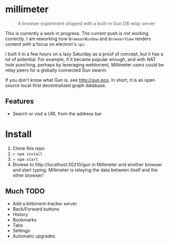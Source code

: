 # millimeter
> A browser experiment shipped with a built-in Gun DB relay server

This is currently a work in progress. The current push is not working correctly. I am reworking how `BrowserWindow` and `BrowserView` renders content with a focus on electron's `ipc`.

I built it in a few hours on a lazy Saturday as a proof of concept, but it has a lot of potential. For example, if it became popular enough, and with NAT hole punching, perhaps by leveraging webtorrent, Millimeter users could be relay peers for a globally connected Gun swarm.

If you don't know what Gun is, see http://gun.eco. In short, it is an open source local-first decentralized graph database.

## Features
- Search or visit a URL from the address bar

# Install
1. Clone this repo
2. `> npm install`
3. `> npm start`
4. Browse to http://localhost:30210/gun in Millimeter and another browser and start typing. Millimeter is relaying the data between itself and the other browser!

## Much TODO
- Add a bittorrent-tracker server
- Back/Forward buttons
- History
- Bookmarks
- Tabs
- Settings
- Automatic upgrades
